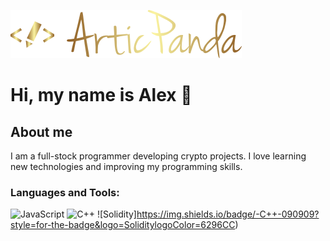 ![Header](https://github.com/Artic-Panda/Artic-Panda/blob/main/assets/2.png)

# Hi, my name is Alex 👋 

## About me

I am a full-stock programmer developing crypto projects. I love learning new technologies and improving my programming skills.

### Languages and Tools:

![JavaScript](https://img.shields.io/badge/-JavaScript-090909?style=for-the-badge&logo=JavaScript&logoColor=E9D54D)
![C++](https://img.shields.io/badge/-C++-090909?style=for-the-badge&logo=C%2b%2b&logoColor=6296CC)
![Solidity]https://img.shields.io/badge/-C++-090909?style=for-the-badge&logo=SoliditylogoColor=6296CC)